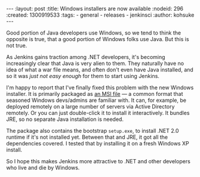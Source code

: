 --- :layout: post :title: Windows installers are now available :nodeid: 296 :created: 1300919533 :tags: - general - releases - jenkinsci :author: kohsuke ---

Good portion of Java developers use Windows, so we tend to think the opposite is true, that a good portion of Windows folks use Java. But this is not true.

As Jenkins gains traction among .NET developers, it's becoming increasingly clear that Java is very alien to them. They naturally have no idea of what a war file means, and often don't even have Java installed, and so it was _just not easy enough_ for them to start using Jenkins.

I'm happy to report that I've finally fixed this problem with the new Windows installer. It is primarily packaged as [an MSI file](http://en.wikipedia.org/wiki/Windows_Installer) — a common format that seasoned Windows devs/admins are familiar with. It can, for example, be deployed remotely on a large number of servers via Active Directory remotely. Or you can just double-click it to install it interactively. It bundles JRE, so no separate Java installation is needed.

The package also contains the bootstrap `setup.exe`, to install .NET 2.0 runtime if it's not installed yet. Between that and JRE, it got all the dependencies covered. I tested that by installing it on a fresh Windows XP install.

So I hope this makes Jenkins more attractive to .NET and other developers who live and die by Windows.
